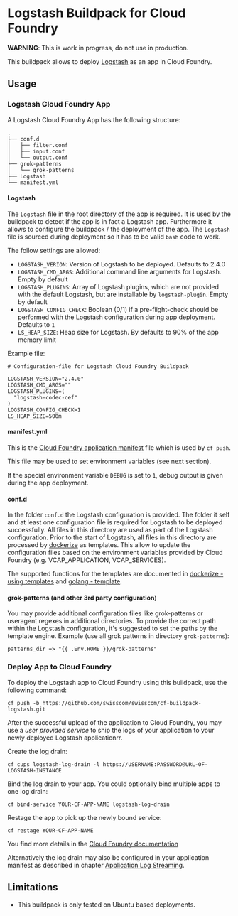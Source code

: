 # Logstash Buildpack for Cloud Foundry

**WARNING**: This is work in progress, do not use in production.

This buildpack allows to deploy [Logstash](https://www.elastic.co/products/logstash) as an app in Cloud Foundry.

## Usage

### Logstash Cloud Foundry App

A Logstash Cloud Foundry App has the following structure:

```
.
├── conf.d
│   ├── filter.conf
│   ├── input.conf
│   └── output.conf
├── grok-patterns
│   └── grok-patterns
├── Logstash
└── manifest.yml
```

#### Logstash

The `Logstash` file in the root directory of the app is required. It is used by the buildpack to detect if the app is in fact a 
Logstash app. Furthermore it allows to configure the buildpack / the deployment of the app. The `Logstash` file is sourced during deployment
so it has to be valid `bash` code to work.

The follow settings are allowed:

* `LOGSTASH_VERION`: Version of Logstash to be deployed. Defaults to 2.4.0
* `LOGSTASH_CMD_ARGS`: Additional command line arguments for Logstash. Empty by default
* `LOGSTASH_PLUGINS`: Array of Logstash plugins, which are not provided with the default Logstash, but are installable by `logstash-plugin`. Empty by default
* `LOGSTASH_CONFIG_CHECK`: Boolean (0/1) if a pre-flight-check should be performed with the Logstash configuration during app deployment. Defaults to `1`
* `LS_HEAP_SIZE`: Heap size for Logstash. By defaults to 90% of the app memory limit

Example file:

```
# Configuration-file for Logstash Cloud Foundry Buildpack

LOGSTASH_VERSION="2.4.0"
LOGSTASH_CMD_ARGS=""
LOGSTASH_PLUGINS=(
  "logstash-codec-cef"
)
LOGSTASH_CONFIG_CHECK=1
LS_HEAP_SIZE=500m
```

#### manifest.yml

This is the [Cloud Foundry application manifest](https://docs.cloudfoundry.org/devguide/deploy-apps/manifest.html) file which is used by `cf push`.

This file may be used to set environment variables (see next section).

If the special environment variable `DEBUG` is set to `1`, debug output is given during the app deployment.

#### conf.d

In the folder `conf.d` the Logstash configuration is provided. The folder it self and at least one configuration file is required for Logstash
to be deployed successfully. All files in this directory are used as part of the Logstash configuration.
Prior to the start of Logstash, all files in this directory are processed by [dockerize](https://github.com/jwilder/dockerize) as templates.
This allow to update the configuration files based on the environment variables provided by Cloud Foundry (e.g. VCAP_APPLICATION, VCAP_SERVICES).

The supported functions for the templates are documented in [dockerize - using templates](https://github.com/jwilder/dockerize/blob/master/README.md#using-templates) 
and [golang - template](https://golang.org/pkg/text/template/).

#### grok-patterns (and other 3rd party configuration)

You may provide additional configuration files like grok-patterns or useragent regexes in additional directories. To provide the correct path within the Logstash
configuration, it's suggested to set the paths by the template engine. Example (use all grok patterns in directory `grok-patterns`):

```
patterns_dir => "{{ .Env.HOME }}/grok-patterns"
```

### Deploy App to Cloud Foundry

To deploy the Logstash app to Cloud Foundry using this buildpack, use the following command:

```
cf push -b https://github.com/swisscom/swisscom/cf-buildpack-logstash.git
```

After the successful upload of the application to Cloud Foundry, you may use a *user provided service* to ship the logs of your
application to your newly deployed Logstash applicationrr.

Create the log drain:

```
cf cups logstash-log-drain -l https://USERNAME:PASSWORD@URL-OF-LOGSTASH-INSTANCE
```

Bind the log drain to your app. You could optionally bind multiple apps to one log drain:

```
cf bind-service YOUR-CF-APP-NAME logstash-log-drain
```

Restage the app to pick up the newly bound service:

```
cf restage YOUR-CF-APP-NAME
```

You find more details in the [Cloud Foundry documentation](https://docs.cloudfoundry.org/devguide/services/log-management.html)

Alternatively the log drain may also be configured in your application manifest as described in chapter [Application Log Streaming](https://docs.cloudfoundry.org/services/app-log-streaming.html).

## Limitations

* This buildpack is only tested on Ubuntu based deployments.